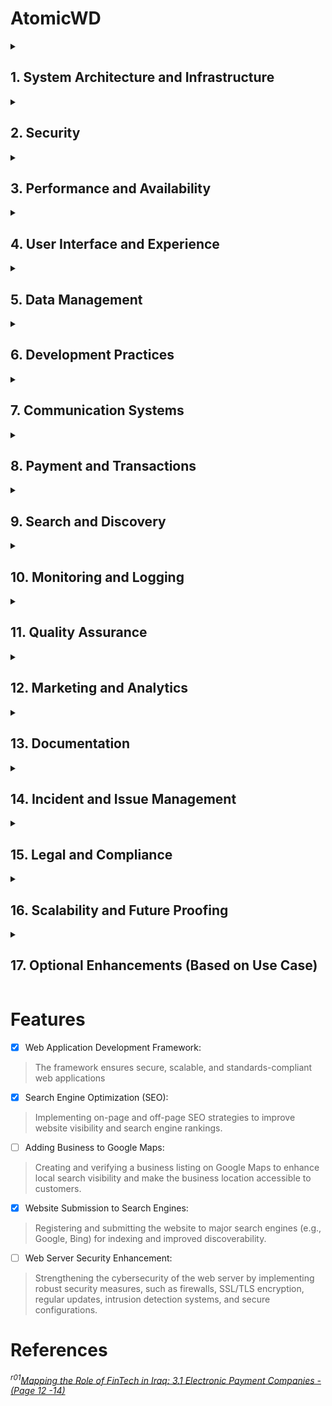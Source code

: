 # AtomicWD

<details>
  <summary> <h2>1. System Architecture and Infrastructure</h2></summary>
  
#### 🔘 Hosting
#### 🔘 Content Delivery Network (CDN)
#### 🔘 File Storage:

</details>
<details>
  <summary><h2>2. Security</h2></summary>

#### 🔘 Authentication and Authorization
#### 🔘 API Security
<details><summary><h4>🔘 Secure Communicaiton</h4></summary>

- [ ] DMARC
- [ ] SPE
- [ ] DKIM
</details>

#### 🔘 Key Management
#### 🔘 Compliance
#### 🔘 Vulnerability Management


</details>
<details>

 <summary><h2>3. Performance and Availability</h2></summary>

#### 🔘 Performance Optimization
#### 🔘 Uptime and Monitoring
#### 🔘 Backup and Recovery
 
</details>
<details>
  <summary><h2>4. User Interface and Experience</h2></summary>
  
#### 🔘 Design Principles
#### 🔘 Localization and Internationalization
#### 🔘 Feedback Mechanisms

</details>
<details>
  <summary><h2>5. Data Management</h2></summary>

#### 🔘 Database Design
#### 🔘 Data Security
#### 🔘 Data Retention Policies

</details>
<details>
  <summary><h2>6. Development Practices</h2></summary>

#### 🔘 Version Control
#### 🔘 Continuous Integration/Continuous Development (CI/CD)
#### 🔘 Code Quality Assurance
  
</details>
<details>
  <summary><h2>7. Communication Systems</h2></summary>

#### 🔘 Email Integration
<details>
  <summary><h4>🔘 VoIP and Messaging</h4></summary>

- [ ] [3CX](https://www.3cx.com/)
</details>

#### 🔘 SMS Integration
  
</details>
<details>
  <summary><h2>8. Payment and Transactions</h2></summary>

<details>
  <summary><h4>🔘 Payment Gateway Integration</h4></summary>

###### List of Electronic Payments (e-Payment) in Iraq<sup>r01</sup>:

- [ ] Al Qassa Financial Services & Electronic Payment Limited Liability Company
- [ ] Al Saqi Company for Electronic Payment Services
- [ ] Amwal Electronic Banking Services Company
- [ ] Areeba Company for Information Technologies and Electronic Payment
- [ ] Arab Electronic Payment Company
- [ ] Blue Pay
- [ ] CSC Electronic Payment Company
- [ ] NEO
- [ ] National Gateway Company for Electronic Payment and Financial Services Ltd.
- [ ] Qi Card (International Smart Card Company)
- [ ] Switch
- [ ] Tabadul
- [ ] Yanah Banking & Electronic Services Company

</details>
<details>
  <summary><h4>🔘 Mobile Payments (e-Wallet)</h4></summary>

###### List of Mobile Payment (e-Wallet) in Iraq<sup>r01</sup>:
- [ ] Asia Pay
- [ ] FastPay
- [ ] Nass Wallet
- [ ] Zain cash

</details>


#### 🔘 Fraud Detection

</details>
<details>
  <summary><h2> 9. Search and Discovery</h2></summary>
  
#### 🔘 Internal Search

<details>
  <summary><h4>🔘 Search Engine Optimization (SEO)</h4></summary>
  
- [ ] [Google Search Console](https://search.google.com/search-console/)
- [ ] [Yandex Webmaster](https://webmaster.yandex.com/)
- [ ] [Bing Webmaster](https://www.bing.com/webmasters/)
- [ ] [Baidu Webmaster Tools](https://ziyuan.baidu.com/login/index?u=/site/siteadd)
</details>
</details>
<details>
  <summary><h2>10. Monitoring and Logging</h2></summary>

- [ ] [Urlscan.io](https://urlscan.io/)
#### 🔘 Application Logs
#### 🔘 Event Management
#### 🔘 Real-time Monitoring

</details>
<details>
  <summary><h2>11. Quality Assurance</h2></summary>
  
#### 🔘 Testing Strategy
#### 🔘 A/B Testing
#### 🔘 Usability Testing
  
</details>
<details>
  <summary><h2>12. Marketing and Analytics</h2></summary>

#### 🔘 User Analytics
#### 🔘 Campaign Management
</details>
<details>
  <summary><h2>13. Documentation</h2></summary>

- [ ] Wayback Machine - [The Internet Archive](https://archive.org/)
#### 🔘 Developer Documentation
#### 🔘 User Documentation
</details>
<details>
  <summary><h2>14. Incident and Issue Management</h2></summary>

#### 🔘 Issue Tracker
#### 🔘 Incident Response Plan 
</details>
<details>
  <summary><h2>15. Legal and Compliance</h2></summary>

#### 🔘 Terms and Policies
#### 🔘 Auditing
</details>
<details>
  <summary><h2>16. Scalability and Future Proofing</h2></summary>

#### 🔘 Extensibility
#### 🔘 Cloud Readiness
</details>
<details>
  <summary><h2>17. Optional Enhancements (Based on Use Case)</h2></summary>

#### 🔘 Gamification
#### 🔘 AI and Machine Learning
#### 🔘 AR/VR Feature

</details> 

# Features

- [X] Web Application Development Framework:
> The framework ensures secure, scalable, and standards-compliant web applications
- [X] Search Engine Optimization (SEO):
> Implementing on-page and off-page SEO strategies to improve website visibility and search engine rankings.
- [ ] Adding Business to Google Maps:
> Creating and verifying a business listing on Google Maps to enhance local search visibility and make the business location accessible to customers.
- [X] Website Submission to Search Engines:
> Registering and submitting the website to major search engines (e.g., Google, Bing) for indexing and improved discoverability.
- [ ] Web Server Security Enhancement:
> Strengthening the cybersecurity of the web server by implementing robust security measures, such as firewalls, SSL/TLS encryption, regular updates, intrusion detection systems, and secure configurations.


# References

###### <sup>r01</sup>[Mapping the Role of FinTech in Iraq: 3.1 Electronic Payment Companies - (Page 12 -14)]( https://drive.google.com/file/d/1rgBclcW9MBLMfzM3Oj8EWaakn0UYkNV7)
